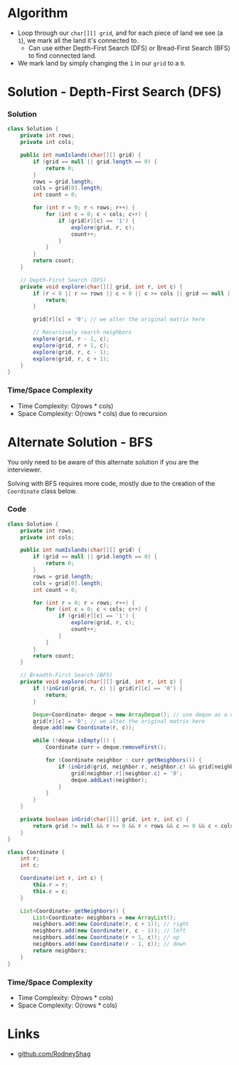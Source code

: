 # Algorithm

- Loop through our `char[][] grid`, and for each piece of land we see (a `1`), we mark all the land it's connected to.
  - Can use either Depth-First Search (DFS) or Bread-First Search (BFS) to find connected land.
- We mark land by simply changing the `1` in our `grid` to a `0`.

# Solution - Depth-First Search (DFS)

### Solution

```java
class Solution {
    private int rows;
    private int cols;

    public int numIslands(char[][] grid) {
        if (grid == null || grid.length == 0) {
            return 0;
        }
        rows = grid.length;
        cols = grid[0].length;
        int count = 0;

        for (int r = 0; r < rows; r++) {
            for (int c = 0; c < cols; c++) {
                if (grid[r][c] == '1') {
                    explore(grid, r, c);
                    count++;
                }
            }
        }
        return count;
    }

    // Depth-First Search (DFS)
    private void explore(char[][] grid, int r, int c) {
        if (r < 0 || r >= rows || c < 0 || c >= cols || grid == null || grid[r][c] == '0') {
            return;
        }

        grid[r][c] = '0'; // we alter the original matrix here

        // Recursively search neighbors
        explore(grid, r - 1, c);
        explore(grid, r + 1, c);
        explore(grid, r, c - 1);
        explore(grid, r, c + 1);
    }
}
```

### Time/Space Complexity

- Time Complexity: O(rows * cols)
- Space Complexity: O(rows * cols) due to recursion


# Alternate Solution - BFS

You only need to be aware of this alternate solution if you are the interviewer.

Solving with BFS requires more code, mostly due to the creation of the `Coordinate` class below.

### Code

```java
class Solution {
    private int rows;
    private int cols;

    public int numIslands(char[][] grid) {
        if (grid == null || grid.length == 0) {
            return 0;
        }
        rows = grid.length;
        cols = grid[0].length;
        int count = 0;

        for (int r = 0; r < rows; r++) {
            for (int c = 0; c < cols; c++) {
                if (grid[r][c] == '1') {
                    explore(grid, r, c);
                    count++;
                }
            }
        }
        return count;
    }

    // Breadth-First Search (BFS)
    private void explore(char[][] grid, int r, int c) {
        if (!inGrid(grid, r, c) || grid[r][c] == '0') {
            return;
        }

        Deque<Coordinate> deque = new ArrayDeque(); // use deque as a queue
        grid[r][c] = '0'; // we alter the original matrix here
        deque.add(new Coordinate(r, c));

        while (!deque.isEmpty()) {
            Coordinate curr = deque.removeFirst();

            for (Coordinate neighbor : curr.getNeighbors()) {
                if (inGrid(grid, neighbor.r, neighbor.c) && grid[neighbor.r][neighbor.c] == '1') {
                    grid[neighbor.r][neighbor.c] = '0';
                    deque.addLast(neighbor);
                }
            }
        }
    }

    private boolean inGrid(char[][] grid, int r, int c) {
        return grid != null && r >= 0 && r < rows && c >= 0 && c < cols;
    }
}
```

```java
class Coordinate {
    int r;
    int c;

    Coordinate(int r, int c) {
        this.r = r;
        this.c = c;
    }

    List<Coordinate> getNeighbors() {
        List<Coordinate> neighbors = new ArrayList();
        neighbors.add(new Coordinate(r, c + 1)); // right
        neighbors.add(new Coordinate(r, c - 1)); // left
        neighbors.add(new Coordinate(r + 1, c)); // up
        neighbors.add(new Coordinate(r - 1, c)); // down
        return neighbors;
    }
}
```

### Time/Space Complexity

- Time Complexity: O(rows * cols)
- Space Complexity: O(rows * cols)

# Links

- [github.com/RodneyShag](https://github.com/RodneyShag)
